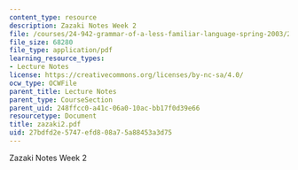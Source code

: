 ```yaml
---
content_type: resource
description: Zazaki Notes Week 2
file: /courses/24-942-grammar-of-a-less-familiar-language-spring-2003/27bdfd2e5747efd808a75a88453a3d75_zazaki2.pdf
file_size: 68280
file_type: application/pdf
learning_resource_types:
- Lecture Notes
license: https://creativecommons.org/licenses/by-nc-sa/4.0/
ocw_type: OCWFile
parent_title: Lecture Notes
parent_type: CourseSection
parent_uid: 248ffcc0-a41c-06a0-10ac-bb17f0d39e66
resourcetype: Document
title: zazaki2.pdf
uid: 27bdfd2e-5747-efd8-08a7-5a88453a3d75
---
```

Zazaki Notes Week 2